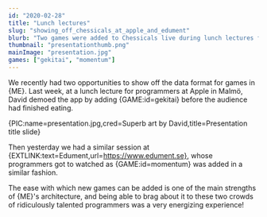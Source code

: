 ```yaml
---
id: "2020-02-28"
title: "Lunch lectures"
slug: "showing_off_chessicals_at_apple_and_edument"
blurb: "Two games were added to Chessicals live during lunch lectures for programmers"
thumbnail: "presentationthumb.png"
mainImage: "presentation.jpg"
games: ["gekitai", "momentum"]
---
```


We recently had two opportunities to show off the data format for games in {ME}. Last week, at a lunch lecture for programmers at Apple in Malmö, David demoed the app by adding {GAME:id=gekitai} before the audience had finished eating.

{PIC:name=presentation.jpg,cred=Superb art by David,title=Presentation title slide}

Then yesterday we had a similar session at {EXTLINK:text=Edument,url=https://www.edument.se}, whose programmers got to watched as {GAME:id=momentum} was added in a similar fashion.

The ease with which new games can be added is one of the main strengths of {ME}'s architecture, and being able to brag about it to these two crowds of ridiculously talented programmers was a very energizing experience!
